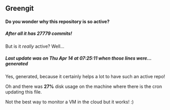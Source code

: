 ## Greengit

#### Do you wonder why this repository is so active?

##### After all it has 27779 commits!

But is it *really* active? Well...

##### Last update was on Thu Apr 14 at 07:25:11 when those lines were... generated

Yes, generated, because it certainly helps a lot to have such an active repo!

Oh and there was **27%** disk usage on the machine
where there is the cron updating this file.

Not the best way to monitor a VM in the cloud but it works! :)
